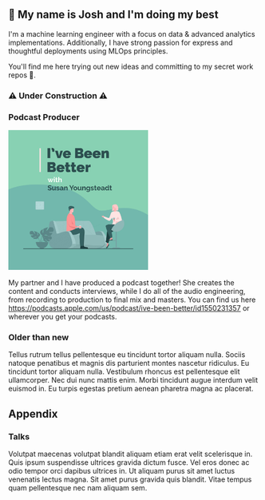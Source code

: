 ## 👋 My name is Josh and I'm doing my best

I'm a machine learning engineer with a focus on data & advanced analytics implementations. Additionally, I have strong passion for express and thoughtful deployments using MLOps principles.

You'll find me here trying out new ideas and committing to my secret work repos 🤫.


### ⚠️ Under Construction ⚠️ 
###  

### Podcast Producer

<img src="https://github.com/jksmith9/jksmith9/blob/master/images/IBBCoverGraphic.jpg" height="280">

My partner and I have produced a podcast together! She creates the content and conducts interviews, while I do all of the audio engineering, from recording to production to final mix and masters. You can find us here https://podcasts.apple.com/us/podcast/ive-been-better/id1550231357 or wherever you get your podcasts.

### Older than new

Tellus rutrum tellus pellentesque eu tincidunt tortor aliquam nulla. Sociis natoque penatibus et magnis dis parturient montes nascetur ridiculus. Eu tincidunt tortor aliquam nulla. Vestibulum rhoncus est pellentesque elit ullamcorper. Nec dui nunc mattis enim. Morbi tincidunt augue interdum velit euismod in. Eu turpis egestas pretium aenean pharetra magna ac placerat.

## Appendix

### Talks

Volutpat maecenas volutpat blandit aliquam etiam erat velit scelerisque in. Quis ipsum suspendisse ultrices gravida dictum fusce. Vel eros donec ac odio tempor orci dapibus ultrices in. Ut aliquam purus sit amet luctus venenatis lectus magna. Sit amet purus gravida quis blandit. Vitae tempus quam pellentesque nec nam aliquam sem. 
